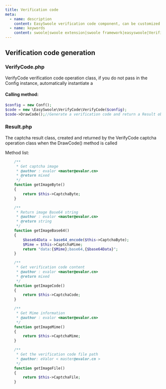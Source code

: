 ```yaml
---
title: Verification code
meta:
  - name: description
    content: EasySwoole verification code component, can be customized to generate QR code graphics or base64 encoding.
  - name: keywords
    content: swoole|swoole extension|swoole framework|easyswoole|Verification code|Swoole verification code
---
```


## Verification code generation
 
### VerifyCode.php
VerifyCode verification code operation class, if you do not pass in the Config instance, automatically instantiate a

#### Calling method:
```php
$config = new Conf();
$code = new \EasySwoole\VerifyCode\VerifyCode($config);
$code->DrawCode();//Generate a verification code and return a Result object
```

### Result.php
The captcha result class, created and returned by the VerifyCode captcha operation class when the DrawCode() method is called

Method list:
```php
    /**
     * Get captcha image
     * @author : evalor <master@evalor.cn>
     * @return mixed
     */
    function getImageByte()
    {
        return $this->CaptchaByte;
    }

    /**
     * Return image Base64 string
     * @author : evalor <master@evalor.cn>
     * @return string
     */
    function getImageBase64()
    {
        $base64Data = base64_encode($this->CaptchaByte);
        $Mime = $this->CaptchaMime;
        return "data:{$Mime};base64,{$base64Data}";
    }

    /**
     * Get verification code content
     * @author : evalor <master@evalor.cn>
     * @return mixed
     */
    function getImageCode()
    {
        return $this->CaptchaCode;
    }

    /**
     * Get Mime information
     * @author : evalor <master@evalor.cn>
     */
    function getImageMime()
    {
        return $this->CaptchaMime;
    }

    /**
     * Get the verification code file path
     * @author: eValor < master@evalor.cn >
     */
    function getImageFile()
    {
        return $this->CaptchaFile;
    }
```
